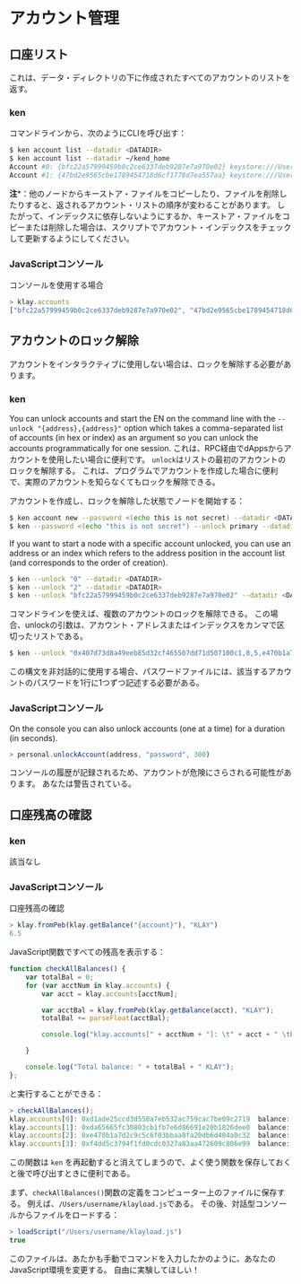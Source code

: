 # アカウント管理

## 口座リスト<a id="list-your-accounts"></a>

これは、データ・ディレクトリの下に作成されたすべてのアカウントのリストを返す。

### ken <a id="ken"></a>

コマンドラインから、次のようにCLIを呼び出す：

```bash
$ ken account list --datadir <DATADIR>
$ ken account list --datadir ~/kend_home
Account #0: {bfc22a57999459b0c2ce6337deb9287e7a970e02} keystore:///Users/username/kend_home/keystore/UTC--2019-03-26T07-02-58.524962000Z--bfc22a57999459b0c2ce6337deb9287e7a970e02
Account #1: {47bd2e9565cbe1789454718d6cf1778d7ea557aa} keystore:///Users/username/kend_home/keystore/UTC--2019-03-26T07-04-44.840061000Z--47bd2e9565cbe1789454718d6cf1778d7ea557aa
```

**注**\*：他のノードからキーストア・ファイルをコピーしたり、ファイルを削除したりすると、返されるアカウント・リストの順序が変わることがあります。 したがって、インデックスに依存しないようにするか、キーストア・ファイルをコピーまたは削除した場合は、スクリプトでアカウント・インデックスをチェックして更新するようにしてください。

### JavaScriptコンソール<a id="javascript-console"></a>

コンソールを使用する場合

```javascript
> klay.accounts
["bfc22a57999459b0c2ce6337deb9287e7a970e02", "47bd2e9565cbe1789454718d6cf1778d7ea557aa"]
```

## アカウントのロック解除<a id="unlock-accounts"></a>

アカウントをインタラクティブに使用しない場合は、ロックを解除する必要があります。

### ken <a id="ken"></a>

You can unlock accounts and start the EN on the command line with the `--unlock "{address},{address}"` option which takes a comma-separated list of accounts (in hex or index) as an argument so you can unlock the accounts programmatically for one session. これは、RPC経由でdAppsからアカウントを使用したい場合に便利です。 `unlock`はリストの最初のアカウントのロックを解除する。 これは、プログラムでアカウントを作成した場合に便利で、実際のアカウントを知らなくてもロックを解除できる。

アカウントを作成し、ロックを解除した状態でノードを開始する：

```bash
$ ken account new --password <(echo this is not secret) --datadir <DATADIR>
$ ken --password <(echo "this is not secret") --unlock primary --datadir <DATADIR> --rpccorsdomain localhost --verbosity 6 2>> log.log
```

If you want to start a node with a specific account unlocked, you can use an address or an index which refers to the address position in the account list (and corresponds to the order of creation).

```bash
$ ken --unlock "0" --datadir <DATADIR>
$ ken --unlock "2" --datadir <DATADIR>
$ ken --unlock "bfc22a57999459b0c2ce6337deb9287e7a970e02" --datadir <DATADIR>
```

コマンドラインを使えば、複数のアカウントのロックを解除できる。 この場合、unlockの引数は、アカウント・アドレスまたはインデックスをカンマで区切ったリストである。

```bash
$ ken --unlock "0x407d73d8a49eeb85d32cf465507dd71d507100c1,0,5,e470b1a7d2c9c5c6f03bbaa8fa20db6d404a0c32" --datadir <DATADIR>
```

この構文を非対話的に使用する場合、パスワードファイルには、該当するアカウントのパスワードを1行に1つずつ記述する必要がある。

### JavaScriptコンソール<a id="javascript-console"></a>

On the console you can also unlock accounts (one at a time) for a duration (in seconds).

```javascript
> personal.unlockAccount(address, "password", 300)
```

コンソールの履歴が記録されるため、アカウントが危険にさらされる可能性があります。 あなたは警告されている。

## 口座残高の確認<a id="check-account-balance"></a>

### ken <a id="ken"></a>

該当なし

### JavaScriptコンソール<a id="javascript-console"></a>

口座残高の確認

```javascript
> klay.fromPeb(klay.getBalance("{account}"), "KLAY")
6.5
```

JavaScript関数ですべての残高を表示する：

```javascript
function checkAllBalances() {
    var totalBal = 0;
    for (var acctNum in klay.accounts) {
        var acct = klay.accounts[acctNum];

        var acctBal = klay.fromPeb(klay.getBalance(acct), "KLAY");
        totalBal += parseFloat(acctBal);

        console.log("klay.accounts[" + acctNum + "]: \t" + acct + " \tbalance: " + acctBal + "KLAY");

    }

    console.log("Total balance: " + totalBal + " KLAY");
};
```

と実行することができる：

```javascript
> checkAllBalances();
klay.accounts[0]: 0xd1ade25ccd3d550a7eb532ac759cac7be09c2719  balance: 63.11848 KLAY
klay.accounts[1]: 0xda65665fc30803cb1fb7e6d86691e20b1826dee0  balance: 0 KLAY
klay.accounts[2]: 0xe470b1a7d2c9c5c6f03bbaa8fa20db6d404a0c32  balance: 1 KLAY
klay.accounts[3]: 0xf4dd5c3794f1fd0cdc0327a83aa472609c806e99  balance: 6 KLAY
```

この関数は `ken` を再起動すると消えてしまうので、よく使う関数を保存しておくと後で呼び出すときに便利である。

まず、`checkAllBalances()`関数の定義をコンピューター上のファイルに保存する。 例えば、`/Users/username/klayload.js`である。 その後、対話型コンソールからファイルをロードする：

```javascript
> loadScript("/Users/username/klayload.js")
true
```

このファイルは、あたかも手動でコマンドを入力したかのように、あなたのJavaScript環境を変更する。 自由に実験してほしい！
